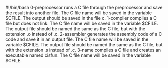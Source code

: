 #!/bin/bash
0-preprocessor runs a C file through the preprocessor and save the result into another file. The C file name will be saved in the variable $CFILE. The output should be saved in the file c.
1-compiler compiles a C file but does not link. The C file name will be saved in the variable $CFILE. The output file should be named the same as the C file, but with the extension .o instead of .c.
2-assembler generates the assembly code of a C code and save it in an output file. The C file name will be saved in the variable $CFILE. The output file should be named the same as the C file, but with the extension .s instead of .c.
3-name compiles a C file and creates an executable named cisfun. The C file name will be saved in the variable $CFILE.

